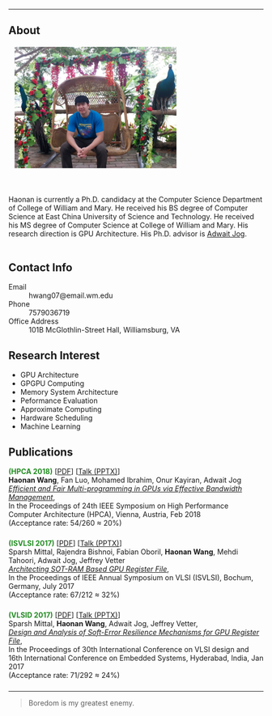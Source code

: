 * * *
## About
<div id="container2">
<div class="box1">
<h6>&nbsp;&nbsp;&nbsp;<img src="docs/icon_1.jpg" height="240" width="320"/></h6>
</div>
<div class="box2">
<br>
Haonan is currently a Ph.D. candidacy at the Computer Science Department of College of William and Mary. He received his BS degree of Computer Science at East China University of Science and Technology. He received his MS degree of Computer Science at College of William and Mary. His research direction is GPU Architecture. His Ph.D. advisor is <a href="http://adwaitjog.github.io/index.html/">Adwait Jog</a>.
</div>
</div>
<br>

## Contact Info
<dl>
<dt>Email</dt>
<dd>hwang07@email.wm.edu</dd>
<dt>Phone</dt>
<dd>7579036719</dd>
<dt>Office Address</dt>
<dd>101B McGlothlin-Street Hall, Williamsburg, VA</dd>
</dl>

## Research Interest
- GPU Architecture
- GPGPU Computing
- Memory System Architecture
- Peformance Evaluation
- Approximate Computing
- Hardware Scheduling
- Machine Learning

## Publications
<p><b><span style="color: forestgreen">(HPCA 2018)</span></b>
[<a href="http://adwaitjog.github.io/docs/pdf/pbs-hpca18.pdf">PDF</a>]
[<a href="http://adwaitjog.github.io/coming.html">Talk (PPTX)</a>] <br />
<b>Haonan Wang</b>, Fan Luo, Mohamed Ibrahim, Onur Kayiran, Adwait Jog <br />
<a href="http://adwaitjog.github.io/docs/pdf/pbs-hpca18.pdf"><i>Efficient and Fair Multi-programming in GPUs via Effective Bandwidth Management</i></a>, <br />
In the Proceedings of 24th IEEE Symposium on High Performance Computer Architecture (HPCA), Vienna, Austria, Feb 2018  <br /> 
(Acceptance rate: 54/260 ≈ 20%) <br /></p>
<h3></h3>
<p><b><span style="color: forestgreen">(ISVLSI 2017)</span></b>
[<a href="http://adwaitjog.github.io/docs/pdf/sotram-isvlsi17.pdf">PDF</a>]
[<a href="http://adwaitjog.github.io/coming.html">Talk (PPTX)</a>] <br />
Sparsh Mittal, Rajendra Bishnoi, Fabian Oboril, <b>Haonan Wang</b>, Mehdi Tahoori, Adwait Jog, Jeffrey Vetter <br />
<a href="http://adwaitjog.github.io/coming.html"><i>Architecting SOT-RAM Based GPU Register File</i></a>, <br />
In the Proceedings of IEEE Annual Symposium on VLSI (ISVLSI), Bochum, Germany, July 2017 <br />
(Acceptance rate: 67/212 ≈ 32%) <br /></p>
<h3></h3>
<p><b><span style="color: forestgreen">(VLSID 2017)</span></b>
[<a href="http://adwaitjog.github.io/docs/pdf/GPU-SE-VLSID-2017.pdf">PDF</a>]
[<a href="http://adwaitjog.github.io/docs/pptx/GPU-SE-VLSID-2017.pptx">Talk (PPTX)</a>] <br />
Sparsh Mittal, <b>Haonan Wang</b>, Adwait Jog, Jeffrey Vetter, <br />
<a href="http://adwaitjog.github.io/docs/pdf/GPU-SE-VLSID-2017.pdf"><i>Design and Analysis of Soft-Error Resilience Mechanisms for GPU Register File</i></a>, <br />
In the Proceedings of 30th International Conference on VLSI design and 16th International Conference on Embedded Systems, 
Hyderabad, India, Jan 2017 <br />
(Acceptance rate: 71/292 ≈ 24%) <br /></p>
<h3></h3>

* * *

> Boredom is my greatest enemy.
